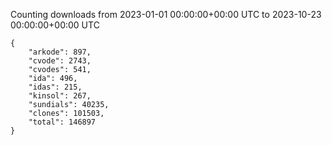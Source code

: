 
Counting downloads from 2023-01-01 00:00:00+00:00 UTC to 2023-10-23 00:00:00+00:00 UTC

```
{
    "arkode": 897,
    "cvode": 2743,
    "cvodes": 541,
    "ida": 496,
    "idas": 215,
    "kinsol": 267,
    "sundials": 40235,
    "clones": 101503,
    "total": 146897
}
```
